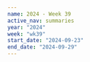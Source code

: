 ```yaml
---
name: 2024 - Week 39
active_nav: summaries
year: "2024"
week: "wk39"
start_date: "2024-09-23"
end_date: "2024-09-29"
---
```

